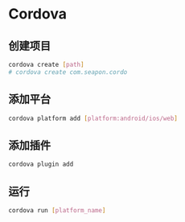 # Cordova

## 创建项目
```bash
cordova create [path]
# cordova create com.seapon.cordo
```
## 添加平台
```bash
cordova platform add [platform:android/ios/web]
```
## 添加插件
```bash
cordova plugin add 
```

## 运行
```bash
cordova run [platform_name]
```